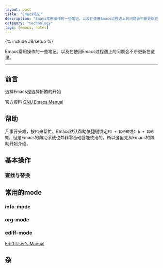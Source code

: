```yaml
---
layout: post
title: "Emacs笔记"
description: "Emacs常用操作的一些笔记，以及在使用Emacs过程遇上的问题会不断更新在这里。"
category: "technology"
tags: [emacs, notes]
---
```

{% include JB/setup %}

Emacs常用操作的一些笔记，以及在使用Emacs过程遇上的问题会不断更新在这里。

---
## 前言

选择Emacs是选择折腾的开始

官方资料 [GNU Emacs Manual](http://www.gnu.org/software/emacs/manual/html_node/emacs/index.html#Top ) 
		 

## 帮助

凡事开头难，按`F1`来帮忙。Emacs默认帮助快捷键绑定`F1 + 其他键`或`C-h + 其他键`，但是Emacs的帮助系统也并非零基础就能使用的，所以这里先从Emacs的帮助开始介绍。




## 基本操作

### 查找与替换

## 常用的mode

### info-mode

### org-mode

### ediff-mode ###

[Ediff User's Manual](http://www.chemie.fu-berlin.de/chemnet/use/info/ediff/ediff.html ) 

## 杂